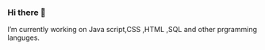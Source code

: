 ### Hi there 👋

I’m currently working on Java script,CSS ,HTML ,SQL and other prgramming languges.

